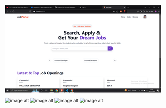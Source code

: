 
![image alt](https://github.com/atharva3149/jobportal/blob/85660416f4f8471d15d3f2f3131d336a282e9a4e/Screenshot%20(249).png)


![image alt](https://github.com/user-attachments/assets/0d7ae842-d3be-4c5a-8f66-d5e22e801079)
![image alt](https://github.com/user-attachments/assets/fb027458-1d67-4fa5-8629-81e489a3c783)
![image alt](https://github.com/user-attachments/assets/de63acf6-68f8-4741-b472-8723e06a01da)
![image alt](https://github.com/user-attachments/assets/19f47502-36bd-4e50-9a48-e22dd3c40a93)
